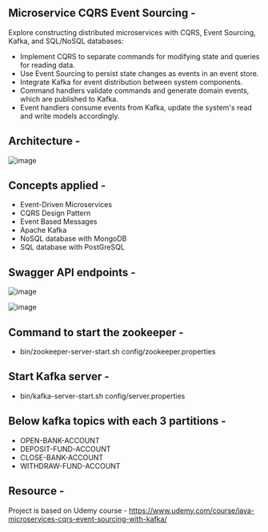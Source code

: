## Microservice CQRS Event Sourcing - 


Explore constructing distributed microservices with CQRS, Event Sourcing, Kafka, and SQL/NoSQL databases:

- Implement CQRS to separate commands for modifying state and queries for reading data.
- Use Event Sourcing to persist state changes as events in an event store.
- Integrate Kafka for event distribution between system components.
- Command handlers validate commands and generate domain events, which are published to Kafka.
- Event handlers consume events from Kafka, update the system's read and write models accordingly.

## Architecture - 

![image](https://github.com/coding-nomadic/microservice-cqrs-event-sourcing/assets/8009104/1af6a3dc-dc94-4703-9603-2f981df25cdc)

## Concepts applied -  

- Event-Driven Microservices
- CQRS Design Pattern
- Event Based Messages
- Apache Kafka
- NoSQL database with MongoDB
- SQL database with PostGreSQL

## Swagger API endpoints - 

![image](https://github.com/coding-nomadic/microservice-cqrs-event-sourcing/assets/8009104/3c9f48ba-8a9a-465e-a65c-83460d05f668)


![image](https://github.com/coding-nomadic/microservice-cqrs-event-sourcing/assets/8009104/e0771b2b-c5a6-47c5-89fe-417b59a0d691)


## Command to start the zookeeper -

- bin/zookeeper-server-start.sh config/zookeeper.properties

## Start Kafka server -

- bin/kafka-server-start.sh config/server.properties

## Below kafka topics with each 3 partitions -

- OPEN-BANK-ACCOUNT
- DEPOSIT-FUND-ACCOUNT
- CLOSE-BANK-ACCOUNT
- WITHDRAW-FUND-ACCOUNT

## Resource -  

Project is based on Udemy course - https://www.udemy.com/course/java-microservices-cqrs-event-sourcing-with-kafka/
